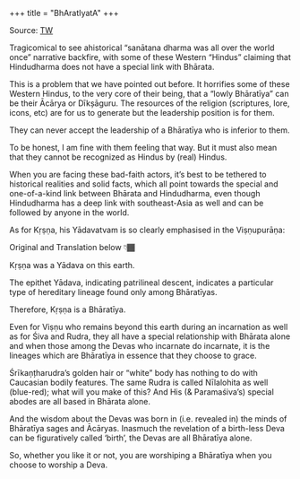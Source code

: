 +++
title = "BhAratIyatA"
+++

Source: [TW](https://x.com/i/lists/934873690050740224)

Tragicomical to see ahistorical “sanātana dharma was all over the world once” narrative backfire, with some of these Western “Hindus” claiming that Hindudharma does not have a special link with Bhārata. 

This is a problem that we have pointed out before. It horrifies some of these Western Hindus, to the very core of their being, that a “lowly Bhāratīya” can be their Ācārya or Dīkșāguru. The resources of the religion (scriptures, lore, icons, etc) are for us to generate but the leadership position is for them.

They can never accept the leadership of a Bhāratīya who is inferior to them.

To be honest, I am fine with them feeling that way. But it must also mean that they cannot be recognized as Hindus by (real) Hindus.


When you are facing these bad-faith actors, it’s best to be tethered to historical realities and solid facts, which all point towards the special and one-of-a-kind link between Bhārata and Hindudharma, even though Hindudharma has a deep link with southeast-Asia as well and can be followed by anyone in the world.

As for Kṛṣṇa, his Yādavatvam is so clearly emphasised in the Viṣṇupurāṇa:

Original and Translation below
👇🏾

Kṛṣṇa was a Yādava on this earth.

The epithet Yādava, indicating patrilineal descent, indicates a particular type of hereditary lineage found only among Bhāratīyas.

Therefore, Kṛṣṇa is a Bhāratīya.

Even for Viṣṇu who remains beyond this earth during an incarnation as well as for Śiva and Rudra, they all have a special relationship with Bhārata alone and when those among the Devas who incarnate do incarnate, it is the lineages which are Bhāratīya in essence that they choose to grace.

Śrīkaņțharudra’s golden hair or “white” body has nothing to do with Caucasian bodily features. The same Rudra is called Nīlalohita as well (blue-red); what will you make of this? And His (& Paramaśiva’s) special abodes are all based in Bhārata alone.

And the wisdom about the Devas was born in (i.e. revealed in) the minds of Bhāratīya sages and Ācāryas. Inasmuch the revelation of a birth-less Deva can be figuratively called ‘birth’, the Devas are all Bhāratīya alone.

So, whether you like it or not, you are worshiping a Bhāratīya when you choose to worship a Deva.

